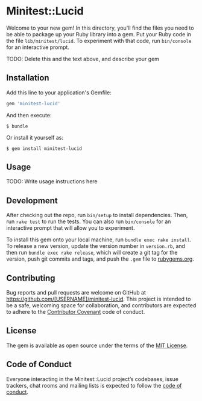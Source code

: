 # Minitest::Lucid

Welcome to your new gem! In this directory, you'll find the files you need to be able to package up your Ruby library into a gem. Put your Ruby code in the file `lib/minitest/lucid`. To experiment with that code, run `bin/console` for an interactive prompt.

TODO: Delete this and the text above, and describe your gem

## Installation

Add this line to your application's Gemfile:

```ruby
gem 'minitest-lucid'
```

And then execute:

    $ bundle

Or install it yourself as:

    $ gem install minitest-lucid

## Usage

TODO: Write usage instructions here

## Development

After checking out the repo, run `bin/setup` to install dependencies. Then, run `rake test` to run the tests. You can also run `bin/console` for an interactive prompt that will allow you to experiment.

To install this gem onto your local machine, run `bundle exec rake install`. To release a new version, update the version number in `version.rb`, and then run `bundle exec rake release`, which will create a git tag for the version, push git commits and tags, and push the `.gem` file to [rubygems.org](https://rubygems.org).

## Contributing

Bug reports and pull requests are welcome on GitHub at https://github.com/[USERNAME]/minitest-lucid. This project is intended to be a safe, welcoming space for collaboration, and contributors are expected to adhere to the [Contributor Covenant](http://contributor-covenant.org) code of conduct.

## License

The gem is available as open source under the terms of the [MIT License](https://opensource.org/licenses/MIT).

## Code of Conduct

Everyone interacting in the Minitest::Lucid project’s codebases, issue trackers, chat rooms and mailing lists is expected to follow the [code of conduct](https://github.com/[USERNAME]/minitest-lucid/blob/master/CODE_OF_CONDUCT.md).
